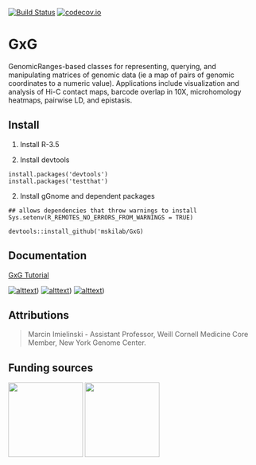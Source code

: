 [![Build Status](https://travis-ci.org/mskilab/GxG.svg?branch=master)](https://travis-ci.org/mskilab/GxG)
[![codecov.io](https://img.shields.io/codecov/c/github/mskilab/GxG.svg)](https://codecov.io/github/mskilab/GxG?branch=master)

# GxG

  GenomicRanges-based classes for representing, querying, and manipulating
  matrices of genomic data (ie a map of pairs of genomic coordinates to a
  numeric value).  Applications include visualization and analysis of Hi-C
  contact maps, barcode overlap in 10X, microhomology heatmaps, pairwise LD, and
  epistasis. 
  
## Install

1. Install R-3.5

2. Install devtools

```{r}
install.packages('devtools')
install.packages('testthat')
```
2. Install gGnome and dependent packages

```{r}
## allows dependencies that throw warnings to install
Sys.setenv(R_REMOTES_NO_ERRORS_FROM_WARNINGS = TRUE)

devtools::install_github('mskilab/GxG)
```

Documentation 
------------

[GxG Tutorial](http://mskilab.com/GxG/tutorial.html)

[![alttext](http://mskilab.com/GxG/example.jpg)](http://mskilab.com/GxG/tutorial.html))
[![alttext](http://mskilab.com/GxG/example2.jpg)](http://mskilab.com/GxG/tutorial.html))
[![alttext](http://mskilab.com/GxG/example3.jpg)](http://mskilab.com/GxG/tutorial.html))

<!---
[GxG Developer Reference](docs/reference.md)
-->


<div id="attributions"/>

Attributions
------------
> Marcin Imielinski - Assistant Professor, Weill Cornell Medicine
> Core Member, New York Genome Center.

Funding sources
------------

<img
src="https://static1.squarespace.com/static/562537a8e4b0bbf0e0b819f1/5ad81984575d1f7d69517350/5ad819f02b6a28750f79597c/1524111879079/DDCF.jpeg?format=1500w"
height="150" class ="center"> <img
src="https://static1.squarespace.com/static/562537a8e4b0bbf0e0b819f1/5ad81984575d1f7d69517350/5ad819b8aa4a996c2d584594/1524111841815/BWF.png?format=500w"
height="150" class ="center">




```
